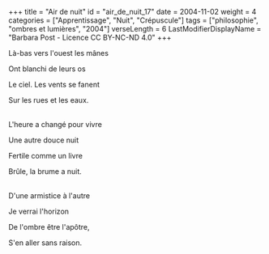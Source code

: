 +++
title = "Air de nuit"
id = "air_de_nuit_17"
date = 2004-11-02
weight = 4
categories = ["Apprentissage", "Nuit", "Crépuscule"]
tags = ["philosophie", "ombres et lumières", "2004"]
verseLength = 6
LastModifierDisplayName = "Barbara Post - Licence CC BY-NC-ND 4.0"
+++

Là-bas vers l'ouest les mânes

Ont blanchi de leurs os

Le ciel. Les vents se fanent

Sur les rues et les eaux.

 \
L'heure a changé pour vivre

Une autre douce nuit

Fertile comme un livre

Brûle, la brume a nuit.

 \
D'une armistice à l'autre

Je verrai l'horizon

De l'ombre être l'apôtre,

S'en aller sans raison.
